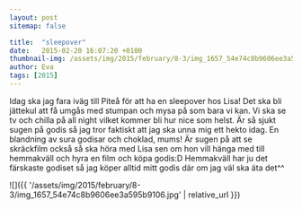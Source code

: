 ```yaml
---
layout: post
sitemap: false

title:  "sleepover"
date:   2015-02-20 16:07:20 +0100
thumbnail-img: /assets/img/2015/february/8-3/img_1657_54e74c8b9606ee3a595b9106.jpg
author: Eva
tags: [2015]
---
```


Idag ska jag fara iväg till Piteå för att ha en sleepover hos Lisa! Det ska bli jättekul att få umgås med stumpan och mysa på som bara vi kan. Vi ska se tv och chilla på all night vilket kommer bli hur nice som helst. Är så sjukt sugen på godis så jag tror faktiskt att jag ska unna mig ett hekto idag. En blandning av sura godisar och choklad, mums! Är sugen på att se skräckfilm också så ska höra med Lisa sen om hon vill hänga med till hemmakväll och hyra en film och köpa godis:D Hemmakväll har ju det färskaste godiset så jag köper alltid mitt godis där om jag väl ska äta det^^

![]({{ '/assets/img/2015/february/8-3/img_1657_54e74c8b9606ee3a595b9106.jpg'  | relative_url }})

